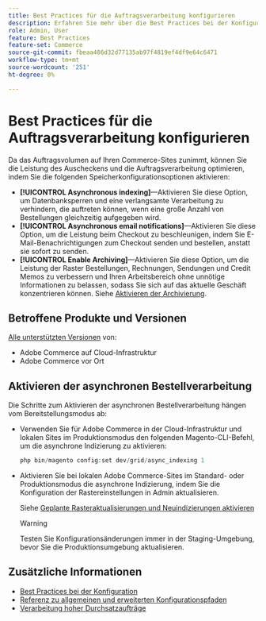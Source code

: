 ```yaml
---
title: Best Practices für die Auftragsverarbeitung konfigurieren
description: Erfahren Sie mehr über die Best Practices bei der Konfiguration, um die Leistung bei der Kasse- und Auftragsverarbeitung zu verbessern.
role: Admin, User
feature: Best Practices
feature-set: Commerce
source-git-commit: fbeaa486d32d77135ab97f4819ef4df9e64c6471
workflow-type: tm+mt
source-wordcount: '251'
ht-degree: 0%

---
```


# Best Practices für die Auftragsverarbeitung konfigurieren

Da das Auftragsvolumen auf Ihren Commerce-Sites zunimmt, können Sie die Leistung des Auscheckens und die Auftragsverarbeitung optimieren, indem Sie die folgenden Speicherkonfigurationsoptionen aktivieren:

- **[!UICONTROL Asynchronous indexing]**—Aktivieren Sie diese Option, um Datenbanksperren und eine verlangsamte Verarbeitung zu verhindern, die auftreten können, wenn eine große Anzahl von Bestellungen gleichzeitig aufgegeben wird.
- **[!UICONTROL Asynchronous email notifications]**—Aktivieren Sie diese Option, um die Leistung beim Checkout zu beschleunigen, indem Sie E-Mail-Benachrichtigungen zum Checkout senden und bestellen, anstatt sie sofort zu senden.
- **[!UICONTROL Enable Archiving]**—Aktivieren Sie diese Option, um die Leistung der Raster Bestellungen, Rechnungen, Sendungen und Credit Memos zu verbessern und Ihren Arbeitsbereich ohne unnötige Informationen zu belassen, sodass Sie sich auf das aktuelle Geschäft konzentrieren können. Siehe [Aktivieren der Archivierung](https://docs.magento.com/user-guide/sales/order-archive.html#to-enable-archiving).

## Betroffene Produkte und Versionen

[Alle unterstützten Versionen](../../../release/versions.md) von:

- Adobe Commerce auf Cloud-Infrastruktur
- Adobe Commerce vor Ort

## Aktivieren der asynchronen Bestellverarbeitung

Die Schritte zum Aktivieren der asynchronen Bestellverarbeitung hängen vom Bereitstellungsmodus ab:

- Verwenden Sie für Adobe Commerce in der Cloud-Infrastruktur und lokalen Sites im Produktionsmodus den folgenden Magento-CLI-Befehl, um die asynchrone Indizierung zu aktivieren:

   ```php
   php bin/magento config:set dev/grid/async_indexing 1
   ```

- Aktivieren Sie bei lokalen Adobe Commerce-Sites im Standard- oder Produktionsmodus die asynchrone Indizierung, indem Sie die Konfiguration der Rastereinstellungen in Admin aktualisieren.

   Siehe [Geplante Rasteraktualisierungen und Neuindizierungen aktivieren](https://experienceleague.adobe.com/docs/commerce-admin/stores-sales/order-management/orders/order-scheduled-operations.html#enable-scheduled-grid-updates-and-reindexing)

   >[!WARNING]
   >
   >Testen Sie Konfigurationsänderungen immer in der Staging-Umgebung, bevor Sie die Produktionsumgebung aktualisieren.

## Zusätzliche Informationen

- [Best Practices bei der Konfiguration](../../../performance/configuration.md)
- [Referenz zu allgemeinen und erweiterten Konfigurationspfaden](../../../configuration/reference/config-reference-general.md)
- [Verarbeitung hoher Durchsatzaufträge](../../../performance/high-throughput-order-processing.md)
